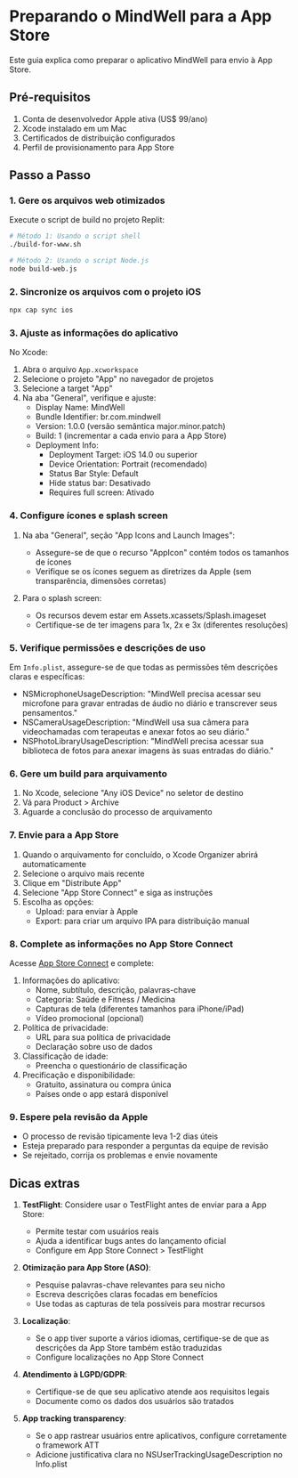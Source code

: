 # Preparando o MindWell para a App Store

Este guia explica como preparar o aplicativo MindWell para envio à App Store.

## Pré-requisitos

1. Conta de desenvolvedor Apple ativa (US$ 99/ano)
2. Xcode instalado em um Mac
3. Certificados de distribuição configurados
4. Perfil de provisionamento para App Store

## Passo a Passo

### 1. Gere os arquivos web otimizados

Execute o script de build no projeto Replit:

```bash
# Método 1: Usando o script shell
./build-for-www.sh

# Método 2: Usando o script Node.js
node build-web.js
```

### 2. Sincronize os arquivos com o projeto iOS

```bash
npx cap sync ios
```

### 3. Ajuste as informações do aplicativo

No Xcode:
1. Abra o arquivo `App.xcworkspace` 
2. Selecione o projeto "App" no navegador de projetos
3. Selecione a target "App"
4. Na aba "General", verifique e ajuste:
   - Display Name: MindWell
   - Bundle Identifier: br.com.mindwell
   - Version: 1.0.0 (versão semântica major.minor.patch)
   - Build: 1 (incrementar a cada envio para a App Store)
   - Deployment Info:
     - Deployment Target: iOS 14.0 ou superior
     - Device Orientation: Portrait (recomendado)
     - Status Bar Style: Default
     - Hide status bar: Desativado
     - Requires full screen: Ativado

### 4. Configure ícones e splash screen

1. Na aba "General", seção "App Icons and Launch Images":
   - Assegure-se de que o recurso "AppIcon" contém todos os tamanhos de ícones
   - Verifique se os ícones seguem as diretrizes da Apple (sem transparência, dimensões corretas)

2. Para o splash screen:
   - Os recursos devem estar em Assets.xcassets/Splash.imageset
   - Certifique-se de ter imagens para 1x, 2x e 3x (diferentes resoluções)

### 5. Verifique permissões e descrições de uso

Em `Info.plist`, assegure-se de que todas as permissões têm descrições claras e específicas:
- NSMicrophoneUsageDescription: "MindWell precisa acessar seu microfone para gravar entradas de áudio no diário e transcrever seus pensamentos."
- NSCameraUsageDescription: "MindWell usa sua câmera para videochamadas com terapeutas e anexar fotos ao seu diário."
- NSPhotoLibraryUsageDescription: "MindWell precisa acessar sua biblioteca de fotos para anexar imagens às suas entradas do diário."

### 6. Gere um build para arquivamento

1. No Xcode, selecione "Any iOS Device" no seletor de destino
2. Vá para Product > Archive
3. Aguarde a conclusão do processo de arquivamento

### 7. Envie para a App Store

1. Quando o arquivamento for concluído, o Xcode Organizer abrirá automaticamente
2. Selecione o arquivo mais recente
3. Clique em "Distribute App"
4. Selecione "App Store Connect" e siga as instruções
5. Escolha as opções:
   - Upload: para enviar à Apple
   - Export: para criar um arquivo IPA para distribuição manual

### 8. Complete as informações no App Store Connect

Acesse [App Store Connect](https://appstoreconnect.apple.com) e complete:
1. Informações do aplicativo:
   - Nome, subtítulo, descrição, palavras-chave
   - Categoria: Saúde e Fitness / Medicina
   - Capturas de tela (diferentes tamanhos para iPhone/iPad)
   - Vídeo promocional (opcional)
2. Política de privacidade:
   - URL para sua política de privacidade
   - Declaração sobre uso de dados
3. Classificação de idade:
   - Preencha o questionário de classificação
4. Precificação e disponibilidade:
   - Gratuito, assinatura ou compra única
   - Países onde o app estará disponível

### 9. Espere pela revisão da Apple

- O processo de revisão tipicamente leva 1-2 dias úteis
- Esteja preparado para responder a perguntas da equipe de revisão
- Se rejeitado, corrija os problemas e envie novamente

## Dicas extras

1. **TestFlight**: Considere usar o TestFlight antes de enviar para a App Store:
   - Permite testar com usuários reais
   - Ajuda a identificar bugs antes do lançamento oficial
   - Configure em App Store Connect > TestFlight

2. **Otimização para App Store (ASO)**:
   - Pesquise palavras-chave relevantes para seu nicho
   - Escreva descrições claras focadas em benefícios
   - Use todas as capturas de tela possíveis para mostrar recursos

3. **Localização**:
   - Se o app tiver suporte a vários idiomas, certifique-se de que as descrições da App Store também estão traduzidas
   - Configure localizações no App Store Connect

4. **Atendimento à LGPD/GDPR**:
   - Certifique-se de que seu aplicativo atende aos requisitos legais
   - Documente como os dados dos usuários são tratados

5. **App tracking transparency**:
   - Se o app rastrear usuários entre aplicativos, configure corretamente o framework ATT
   - Adicione justificativa clara no NSUserTrackingUsageDescription no Info.plist